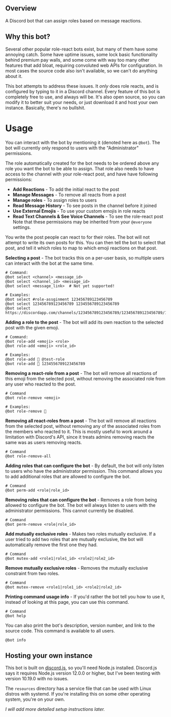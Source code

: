 ## Overview
A Discord bot that can assign roles based on message reactions.

## Why this bot?
Several other popular role-react bots exist, but many of them have some annoying
catch. Some have uptime issues, some lock basic functionality behind premium pay
walls, and some come with way too many other features that add bloat, requiring
convoluted web APIs for configuration. In most cases the source code also isn't
available, so we can't do anything about it.

This bot attempts to address these issues. It _only_ does role reacts, and is
configured by typing to it in a Discord channel. Every feature of this bot is
completely free to use, and always will be. It's also open source, so you can
modify it to better suit your needs, or just download it and host your own
instance. Basically, there's no bullshit.

# Usage
You can interact with the bot by mentioning it (denoted here as `@bot`). The bot
will currently only respond to users with the "Administrator" permissions.

The role automatically created for the bot needs to be ordered above any role
you want the bot to be able to assign. That role also needs to have access to
the channel with your role-react post, and have have following permissions:
* **Add Reactions** - To add the initial react to the post
* **Manage Messages** - To remove all reacts from a post
* **Manage roles** - To assign roles to users
* **Read Message History** - To see posts in the channel before it joined
* **Use External Emojis** - To use your custom emojis in role reacts
* **Read Text Channels & See Voice Channels** - To see the role-react post
Note that these permissions may be inherited from your `@everyone` settings.

You write the post people can react to for their roles. The bot will not attempt
to write its own posts for this. You can then tell the bot to select that post,
and tell it which roles to map to which emoji reactions on that post.

**Selecting a post** - The bot tracks this on a per-user basis, so multiple users can
interact with the bot at the same time.
```
# Command:
@bot select <channel> <message_id>
@bot select <channel_id> <message_id>
@bot select <message_link>  # Not yet supported!

# Examples:
@bot select #role-assginment 123456789123456789
@bot select 123456789123456789 1234556789123456789
@bot select https://discordapp.com/channels/123456789123456789/123456789123456789/123456789123456789
```

**Adding a role to the post** - The bot will add its own reaction to the selected
post with the given emoji.
```
# Command:
@bot role-add <emoji> <role>
@bot role-add <emoji> <role_id>

# Examples:
@bot role-add 🦊 @test-role
@bot role-add 🦊 1234556789123456789
```

**Removing a react-role from a post** - The bot will remove all reactions of
this emoji from the selected post, without removing the associated role from any
user who reacted to the post.
```
# Command
@bot role-remove <emoji>

# Examples:
@bot role-remove 🦊
```

**Removing all react-roles from a post** - The bot will remove all reactions
from the selected post, without removing any of the associated roles from the
members who reacted to it. This is mostly useful to work around a limitation
with Discord's API, since it treats admins removing reacts the same was as users
removing reacts.
```
# Command
@bot role-remove-all
```

**Adding roles that can configure the bot** - By default, the bot will only
listen to users who have the administrator permission. This command allows you
to add additional roles that are allowed to configure the bot.
```
# Command
@bot perm-add <role|role_id>
```

**Removing roles that can configure the bot** - Removes a role from being
allowed to configure the bot. The bot will always listen to users with the
administrator permissions. This cannot currently be disabled.
```
# Command
@bot perm-remove <role|role_id>
```

**Add mutually exclusive roles** - Makes two roles mutually exclusive. If a user
tried to add two roles that are mutually exclusive, the bot will automatically
remove the first one they had.
```
# Command
@bot mutex-add <role1|role1_id> <role2|role2_id>
```

**Remove mutually exclusive roles** - Removes the mutually exclusive constraint
from two roles.
```
# Command
@bot mutex-remove <role1|role1_id> <role2|role2_id>
```

**Printing command usage info** - If you'd rather the bot tell you how to use
it, instead of looking at this page, you can use this command.
```
# Command
@bot help
```

You can also print the bot's description, version number, and link to the source
code. This command is available to all users.
```
@bot info
```

## Hosting your own instance
This bot is built on [discord.js](https://discord.js.org/#/), so you'll need
Node.js installed. Discord.js says it requires Node.js version 12.0.0 or higher,
but I've been testing with version 10.19.0 with no issues.

The `resources` directory has a service file that can be used with Linux distros
with systemd. If you're installing this on some other operating system, you're
on your own.

_I will add more detailed setup instructions later._
